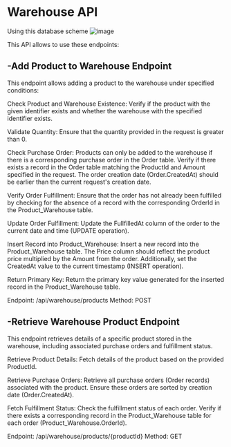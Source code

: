# Warehouse API

Using this database scheme
![image](https://github.com/user-attachments/assets/d18525fc-2a95-4866-b0bd-98d6c2f4d335)


This API allows to use these endpoints:

-Add Product to Warehouse Endpoint
-
This endpoint allows adding a product to the warehouse under specified conditions:

Check Product and Warehouse Existence: Verify if the product with the given identifier exists and whether the warehouse with the specified identifier exists.

Validate Quantity: Ensure that the quantity provided in the request is greater than 0.

Check Purchase Order: Products can only be added to the warehouse if there is a corresponding purchase order in the Order table. Verify if there exists a record in the Order table matching the ProductId and Amount specified in the request. The order creation date (Order.CreatedAt) should be earlier than the current request's creation date.

Verify Order Fulfillment: Ensure that the order has not already been fulfilled by checking for the absence of a record with the corresponding OrderId in the Product_Warehouse table.

Update Order Fulfillment: Update the FullfilledAt column of the order to the current date and time (UPDATE operation).

Insert Record into Product_Warehouse: Insert a new record into the Product_Warehouse table. The Price column should reflect the product price multiplied by the Amount from the order. Additionally, set the CreatedAt value to the current timestamp (INSERT operation).

Return Primary Key: Return the primary key value generated for the inserted record in the Product_Warehouse table.

Endpoint: /api/warehouse/products
Method: POST

-Retrieve Warehouse Product Endpoint
-
This endpoint retrieves details of a specific product stored in the warehouse, including associated purchase orders and fulfillment status.

Retrieve Product Details: Fetch details of the product based on the provided ProductId.

Retrieve Purchase Orders: Retrieve all purchase orders (Order records) associated with the product. Ensure these orders are sorted by creation date (Order.CreatedAt).

Fetch Fulfillment Status: Check the fulfillment status of each order. Verify if there exists a corresponding record in the Product_Warehouse table for each order (Product_Warehouse.OrderId).

Endpoint: /api/warehouse/products/{productId}
Method: GET


